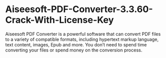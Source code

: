 # Aiseesoft-PDF-Converter-3.3.60-Crack-With-License-Key
Aiseesoft PDF Converter is a powerful software that can convert PDF files to a variety of compatible formats, including hypertext markup language, text content, images, Epub and more. You don’t need to spend time converting your files or spend money on the conversion process.
